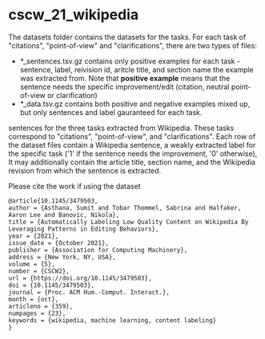 # cscw_21_wikipedia

The datasets folder contains the datasets for the tasks.
For each task of "citations", "point-of-view" and "clarifications", there are
two types of files:

* \*\_sentences.tsv.gz contains only positive examples for each task - sentence,
  label, reivision id, aritcle title, and section name the example was extracted
from. Note that **positive example** means that the sentence needs the specific
improvement/edit (citation, neutral point-of-view or clarification)
* \*\_data.tsv.gz contains both positive and negative examples mixed up, but
  only sentences and label gauranteed for each task.

 sentences for the three tasks extracted from
Wikipedia. These tasks correspond to "citations", "point-of-view", and
"clarifications". Each row of the dataset files contain a Wikipedia sentence, a
weakly extracted label for the specific task ('1' if the sentence needs the improvement, '0' otherwise), 
It may additionally contain the article title, section name, and the Wikipedia revision from which the sentence is extracted. 

Please cite the work if using the dataset

```
@article{10.1145/3479503,
author = {Asthana, Sumit and Tobar Thommel, Sabrina and Halfaker, Aaron Lee and Banovic, Nikola},
title = {Automatically Labeling Low Quality Content on Wikipedia By Leveraging Patterns in Editing Behaviors},
year = {2021},
issue_date = {October 2021},
publisher = {Association for Computing Machinery},
address = {New York, NY, USA},
volume = {5},
number = {CSCW2},
url = {https://doi.org/10.1145/3479503},
doi = {10.1145/3479503},
journal = {Proc. ACM Hum.-Comput. Interact.},
month = {oct},
articleno = {359},
numpages = {23},
keywords = {wikipedia, machine learning, content labeling}
}
```
